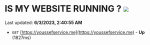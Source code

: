 # IS MY WEBSITE RUNNING ? [![](https://img.shields.io/static/v1?label=Sponsor&message=%E2%9D%A4&logo=GitHub&color=%23fe8e86)](https://github.com/sponsors/<username>)

Last updated: **6/3/2023, 2:40:55 AM**

- `GET` [https://youssefservice.me](https://youssefservice.me) - **Up** (1827ms)
